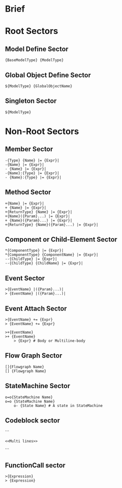 ﻿# Brief

# Root Sectors

## Model Define Sector
```
{BaseModelType} {ModelType}
```

## Global Object Define Sector
```
${ModelType} {GlobalObjectName}
```

## Singleton Sector
```
${ModelType}
```

# Non-Root Sectors

## Member Sector
```
-{Type} {Name} |= {Expr}|
-{Name} |= {Expr}|
- {Name} |= {Expr}|
-{Name}:{Type} |= {Expr}|
- {Name}:{Type} |= {Expr}|
```

## Method Sector
```
+{Name} |= {Expr}|
+ {Name} |= {Expr}|
+{ReturnType} {Name} |= {Expr}|
+{Name}({Param}...) |= {Expr}|
+ {Name}({Param}...) |= {Expr}|
+{ReturnType} {Name}({Param}...) |= {Expr}|
```

## Component or Child-Element Sector
```
*{ComponentType} |= {Expr}|
*{ComponentType} {ComponentName} |= {Expr}|
--{ChildType} |= {Expr}|
--{ChildType} {ChildName} |= {Expr}|
```

## Event Sector
```
>{EventName} |({Param}...)|
> {EventName} |({Param}...)|
```

## Event Attach Sector
```
>{EventName} += {Expr}
> {EventName} += {Expr}

>+{EventName}
>+ {EventName}
    > {Expr} # Body or Multiline-body
```


## Flow Graph Sector
```
[]{Flowgraph Name}
[] {Flowgraph Name}
```

## StateMachine Sector
```
o=o{StateMachine Name}
o=o {StateMachine Name}
    o- {State Name} # A state in StateMachine
```

## Codeblock sector
\```
```
<<Multi lines>> 
```
\```

## FunctionCall sector
```
>{Expression}
> {Expression}
```
